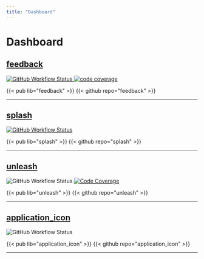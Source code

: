 ```yaml
---
title: "Dashboard"
---
```


# Dashboard

## [feedback](https://github.com/ueman/feedback)

<p>
  <a href="https://github.com/ueman/feedback/actions?query=workflow%3Abuild">
    <img style="display: inline" src="https://github.com/ueman/feedback/workflows/build/badge.svg?branch=master"
      alt="GitHub Workflow Status">
  </a>
  <a href="https://codecov.io/gh/ueman/feedback">
    <img style="display: inline" src="https://codecov.io/gh/ueman/feedback/branch/master/graph/badge.svg"
      alt="code coverage">
  </a>
</p>
{{< pub lib="feedback" >}} 
{{< github repo="feedback" >}}

---

## [splash](https://github.com/ueman/splash)

<p>
  <a href="https://github.com/ueman/splash/actions?query=workflow%3Abuild">
    <img style="display: inline" src="https://github.com/ueman/splash/workflows/build/badge.svg?branch=master" alt="GitHub Workflow Status">
  </a>
</p>
{{< pub lib="splash" >}} 
{{< github repo="splash" >}}

---

## [unleash](https://github.com/ueman/unleash)

<p>
  <img style="display: inline" src="https://github.com/ueman/unleash/workflows/unleash/badge.svg?branch=master" alt="GitHub Workflow Status">
  <a href="https://codecov.io/gh/ueman/unleash">
    <img style="display: inline" src="https://codecov.io/gh/ueman/unleash/branch/master/graph/badge.svg" alt="Code Coverage">
  </a>
</p>
{{< pub lib="unleash" >}} 
{{< github repo="unleash" >}}

---

## [application_icon](https://github.com/ueman/application_icon)

<p>

  <img style="display: inline" src="https://github.com/ueman/application_icon/workflows/build/badge.svg?branch=master" alt="GitHub Workflow Status">
  <br>
</p>

{{< pub lib="application_icon" >}} 
{{< github repo="application_icon" >}}

---
